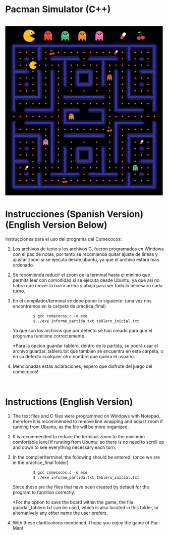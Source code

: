 # Pacman Simulator (C++)

<br/>
<img src="1_pacman.png" width="500">
<br/>

# Instrucciones (Spanish Version)  (English Version Below)
Instrucciones para el uso del programa del Comecocos: 

1) Los archivos de texto y los archivos C, fueron programados en Windows con el pac de notas, por tanto se recomienda quitar ajuste de lineas y ajustar zoom
	si se ejecuta desde ubuntu, ya que el archivo estara mas ordenado.

2) Se recomienda reducir el zoom de la terminal hasta el minimo que permita leer con comodidad si se ejecuta desde Ubuntu, ya que asi no habra que mover la barra arriba y abajo 
	para ver todo lo necesario cada turno.

3) En el compilador/terminal se debe poner lo siguiente: (una vez nos encontremos en la carpeta de practica_final)

				$ gcc comecocos.c -o exe
				$ ./exe informe_partida.txt tablero_inicial.txt
 
	Ya que son los archivos que por defecto se han creado para que el programa funcione correctamente. 
	
	*Para la opcion guardar tablero, dentro de la partida, se podrá usar el archivo guardar_tablero.txt que tambien se encuentra en esta carpeta, o en su defecto cualquier otro nombre que quiera el usuario.
	
	
4) Mencionadas estas aclaraciones, espero que disfrute del juego del comecocos!

<br/>

# Instructions (English Version)
1) The text files and C files were programmed on Windows with Notepad, therefore it is recommended to remove line wrapping and adjust zoom if running from Ubuntu, as the file will be more organized.

2) It is recommended to reduce the terminal zoom to the minimum comfortable level if running from Ubuntu, so there is no need to scroll up and down to see everything necessary each turn.

3) In the compiler/terminal, the following should be entered: (once we are in the practice_final folder)

				$ gcc comecocos.c -o exe
				$ ./exe informe_partida.txt tablero_inicial.txt

    Since these are the files that have been created by default for the program to function correctly.

    *For the option to save the board within the game, the file guardar_tablero.txt can be used, which is also located in this folder, or alternatively any other name the user prefers.

4) With these clarifications mentioned, I hope you enjoy the game of Pac-Man!
